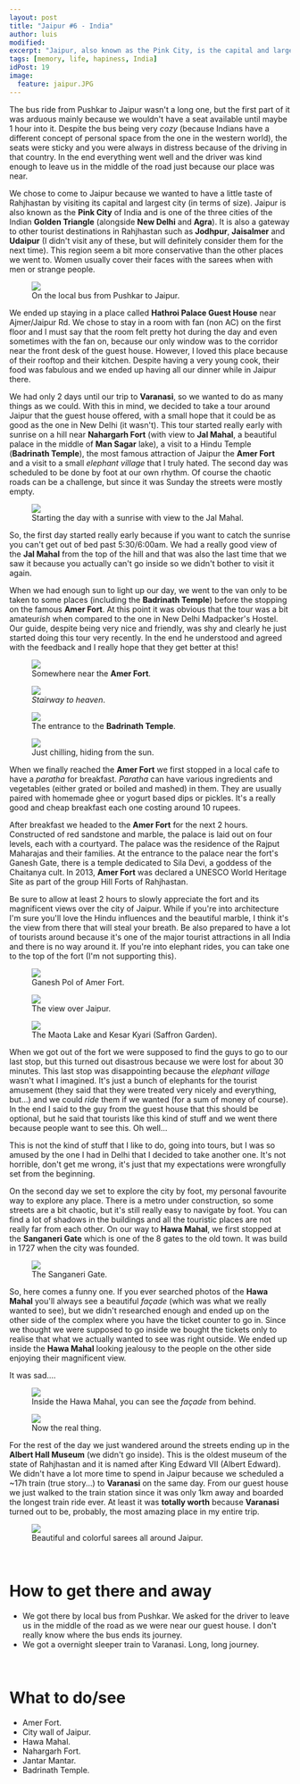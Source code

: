 ```yaml
---
layout: post
title: "Jaipur #6 - India"
author: luis
modified:
excerpt: "Jaipur, also known as the Pink City, is the capital and largest city (in size) of the Indian state of Rahjhastan in Northern India."
tags: [memory, life, hapiness, India]
idPost: 19
image:
  feature: jaipur.JPG
---
```


The bus ride from Pushkar to Jaipur wasn't a long one, but the first part of it was arduous mainly because we wouldn't have a seat available until maybe 1 hour into it. Despite the bus being very <i>cozy</i> (because Indians have a different concept of personal space from the one in the western world), the seats were sticky and you were always in distress because of the driving in that country. In the end everything went well and the driver was kind enough to leave us in the middle of the road just because our place was near.

We chose to come to Jaipur because we wanted to have a little taste of Rahjhastan by visiting its capital and largest city (in terms of size). Jaipur is also known as the <b>Pink City</b> of India and is one of the three cities of the Indian <b>Golden Triangle</b> (alongside <b>New Delhi</b> and <b>Agra</b>). It is also a gateway to other tourist destinations in Rahjhastan such as <b>Jodhpur</b>, <b>Jaisalmer</b> and <b>Udaipur</b> (I didn't visit any of these, but will definitely consider them for the next time). This region seem a bit more conservative than the other places we went to. Women usually cover their faces with the sarees when with men or strange people.

<figure>
	<a href="../images/india/Jaipur/jaipur1.JPG"><img src="../images/india/Jaipur/jaipur1.JPG"></a>
	<figcaption>On the local bus from Pushkar to Jaipur.</figcaption>
</figure>

We ended up staying in a place called <b>Hathroi Palace Guest House</b> near Ajmer/Jaipur Rd. We chose to stay in a room with fan (non AC) on the first floor and I must say that the room felt pretty hot during the day and even sometimes with the fan on, because our only window was to the corridor near the front desk of the guest house. However, I loved this place because of their rooftop and their kitchen. Despite having a very young cook, their food was fabulous and we ended up having all our dinner while in Jaipur there.

We had only 2 days until our trip to <b>Varanasi</b>, so we wanted to do as many things as we could. With this in mind, we decided to take a tour around Jaipur that the guest house offered, with a small hope that it could be as good as the one in New Delhi (it wasn't). This tour started really early with sunrise on a hill near <b>Nahargarh Fort</b> (with view to <b>Jal Mahal</b>, a beautiful palace in the middle of <b>Man Sagar</b> lake), a visit to a Hindu Temple (<b>Badrinath Temple</b>), the most famous attraction of Jaipur the <b>Amer Fort</b> and a visit to a small <i>elephant village</i> that I truly hated. The second day was scheduled to be done by foot at our own rhythm. Of course the chaotic roads can be a challenge, but since it was Sunday the streets were mostly empty.

<figure>
	<a href="../images/india/Jaipur/jaipur2.JPG"><img src="../images/india/Jaipur/jaipur2.JPG"></a>
	<figcaption>Starting the day with a sunrise with view to the Jal Mahal.</figcaption>
</figure>

So, the first day started really early because if you want to catch the sunrise you can't get out of bed past 5:30/6:00am. We had a really good view of the <b>Jal Mahal</b> from the top of the hill and that was also the last time that we saw it because you actually can't go inside so we didn't bother to visit it again.

When we had enough sun to light up our day, we went to the van only to be taken to some places (including the <b>Badrinath Temple</b>) before the stopping on the famous <b>Amer Fort</b>. At this point it was obvious that the tour was a bit amateur<i>ish</i> when compared to the one in New Delhi Madpacker's Hostel. Our guide, despite being very nice and friendly, was shy and clearly he just started doing this tour very recently. In the end he understood and agreed with the feedback and I really hope that they get better at this!

<figure>
	<a href="../images/india/Jaipur/jaipur3.JPG"><img src="../images/india/Jaipur/jaipur3.JPG"></a>
	<figcaption>Somewhere near the <b>Amer Fort</b>.</figcaption>
</figure>

<figure>
	<a href="../images/india/Jaipur/jaipur4.JPG"><img src="../images/india/Jaipur/jaipur4.JPG"></a>
	<figcaption><i>Stairway to heaven</i>.</figcaption>
</figure>

<figure>
	<a href="../images/india/Jaipur/jaipur5.JPG"><img src="../images/india/Jaipur/jaipur5.JPG"></a>
	<figcaption>The entrance to the <b>Badrinath Temple</b>.</figcaption>
</figure>

<figure>
	<a href="../images/india/Jaipur/jaipur6.JPG"><img src="../images/india/Jaipur/jaipur6.JPG"></a>
	<figcaption>Just chilling, hiding from the sun.</figcaption>
</figure>

When we finally reached the <b>Amer Fort</b> we first stopped in a local cafe to have a <i>paratha</i> for breakfast. <i>Paratha</i> can have various ingredients and vegetables (either grated or boiled and mashed) in them. They are usually paired with homemade ghee or yogurt based dips or pickles. It's a really good and cheap breakfast each one costing around 10 rupees.

After breakfast we headed to the <b>Amer Fort</b> for the next 2 hours. Constructed of red sandstone and marble, the palace is laid out on four levels, each with a courtyard. The palace was the residence of the Rajput Maharajas and their families. At the entrance to the palace near the fort's Ganesh Gate, there is a temple dedicated to Sila Devi, a goddess of the Chaitanya cult. In 2013, <b>Amer Fort</b> was declared a UNESCO World Heritage Site as part of the group Hill Forts of Rahjhastan.

Be sure to allow at least 2 hours to slowly appreciate the fort and its magnificent views over the city of Jaipur. While if you're into architecture I'm sure you'll love the Hindu influences and the beautiful marble, I think it's the view from there that will steal your breath. Be also prepared to have a lot of tourists around because it's one of the major tourist attractions in all India and there is no way around it. If you're into elephant rides, you can take one to the top of the fort (I'm not supporting this).

<figure>
	<a href="../images/india/Jaipur/jaipur7.JPG"><img src="../images/india/Jaipur/jaipur7.JPG"></a>
	<figcaption>Ganesh Pol of Amer Fort.</figcaption>
</figure>

<figure>
	<a href="../images/india/Jaipur/jaipur8.JPG"><img src="../images/india/Jaipur/jaipur8.JPG"></a>
	<figcaption>The view over Jaipur.</figcaption>
</figure>

<figure>
	<a href="../images/india/Jaipur/jaipur9.JPG"><img src="../images/india/Jaipur/jaipur9.JPG"></a>
	<figcaption>The Maota Lake and Kesar Kyari (Saffron Garden).</figcaption>
</figure>

When we got out of the fort we were supposed to find the guys to go to our last stop, but this turned out disastrous because we were lost for about 30 minutes. This last stop was disappointing because the <i>elephant village</i> wasn't what I imagined. It's just a bunch of elephants for the tourist amusement (they said that they were treated very nicely and everything, but...) and we could <i>ride</i> them if we wanted (for a sum of money of course). In the end I said to the guy from the guest house that this should be optional, but he said that tourists like this kind of stuff and we went there because people want to see this. Oh well...

This is not the kind of stuff that I like to do, going into tours, but I was so amused by the one I had in Delhi that I decided to take another one. It's not horrible, don't get me wrong, it's just that my expectations were wrongfully set from the beginning.

On the second day we set to explore the city by foot, my personal favourite way to explore any place. There is a metro under construction, so some streets are a bit chaotic, but it's still really easy to navigate by foot. You can find a lot of shadows in the buildings and all the touristic places are not really far from each other. On our way to <b>Hawa Mahal</b>, we first stopped at the <b>Sanganeri Gate</b> which is one of the 8 gates to the old town. It was build in 1727 when the city was founded.

<figure>
	<a href="../images/india/Jaipur/jaipur10.JPG"><img src="../images/india/Jaipur/jaipur10.JPG"></a>
	<figcaption>The Sanganeri Gate.</figcaption>
</figure>

So, here comes a funny one. If you ever searched photos of the <b>Hawa Mahal</b> you'll always see a beautiful <i>façade</i> (which was what we really wanted to see), but we didn't researched enough and ended up on the other side of the complex where you have the ticket counter to go in. Since we thought we were supposed to go inside we bought the tickets only to realise that what we actually wanted to see was right outside. We ended up inside the <b>Hawa Mahal</b> looking jealousy to the people on the other side enjoying their magnificent view.

It was sad....

<figure>
	<a href="../images/india/Jaipur/jaipur11.JPG"><img src="../images/india/Jaipur/jaipur11.JPG"></a>
	<figcaption>Inside the Hawa Mahal, you can see the <i>façade</i> from behind.</figcaption>
</figure>

<figure>
	<a href="../images/india/Jaipur/jaipur12.JPG"><img src="../images/india/Jaipur/jaipur12.JPG"></a>
	<figcaption>Now the real thing.</figcaption>
</figure>

For the rest of the day we just wandered around the streets ending up in the <b>Albert Hall Museum</b> (we didn't go inside). This is the oldest museum of the state of Rahjhastan and it is named after King Edward VII (Albert Edward). We didn't have a lot more time to spend in Jaipur because we scheduled a ~17h train (true story...) to <b>Varanasi</b> on the same day. From our guest house we just walked to the train station since it was only 1km away and boarded the longest train ride ever. At least it was <b>totally worth</b> because <b>Varanasi</b> turned out to be, probably, the most amazing place in my entire trip.

<figure>
	<a href="../images/india/Jaipur/jaipur13.JPG"><img src="../images/india/Jaipur/jaipur13.JPG"></a>
	<figcaption>Beautiful and colorful sarees all around Jaipur.</figcaption>
</figure>

<br>
<h1>How to get there and away</h1>
<ul>
<li>We got there by local bus from Pushkar. We asked for the driver to leave us in the middle of the road as we were near our guest house. I don't really know where the bus ends its journey.</li>
<li>We got a overnight sleeper train to Varanasi. Long, long journey.</li>
</ul>

<br>
<h1>What to do/see</h1>
<ul>
<li>Amer Fort.</li>
<li>City wall of Jaipur.</li>
<li>Hawa Mahal.</li>
<li>Nahargarh Fort.</li>
<li>Jantar Mantar.</li>
<li>Badrinath Temple.</li>
</ul>